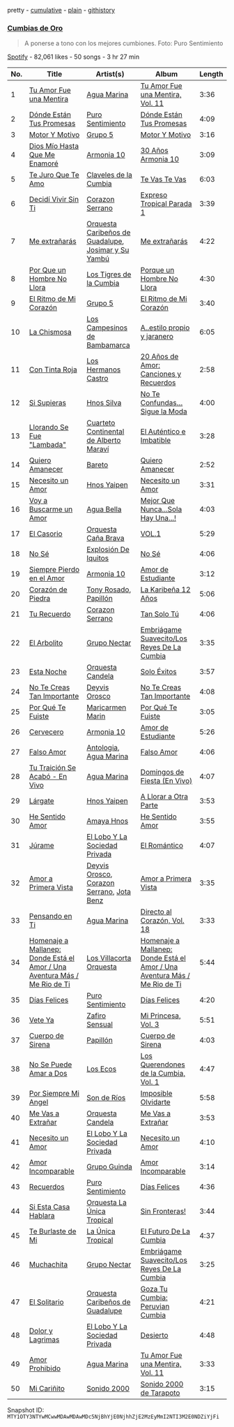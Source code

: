 pretty - [cumulative](/playlists/cumulative/37i9dQZF1DX1fWwsbVMoI6.md) - [plain](/playlists/plain/37i9dQZF1DX1fWwsbVMoI6) - [githistory](https://github.githistory.xyz/mackorone/spotify-playlist-archive/blob/main/playlists/plain/37i9dQZF1DX1fWwsbVMoI6)

### [Cumbias de Oro](https://open.spotify.com/playlist/37i9dQZF1DX1fWwsbVMoI6)

> A ponerse a tono con los mejores cumbiones\. Foto: Puro Sentimiento

[Spotify](https://open.spotify.com/user/spotify) - 82,061 likes - 50 songs - 3 hr 27 min

| No. | Title | Artist(s) | Album | Length |
|---|---|---|---|---|
| 1 | [Tu Amor Fue una Mentira](https://open.spotify.com/track/6BnqTZLQNh3bLSuGOHqLoa) | [Agua Marina](https://open.spotify.com/artist/5ZAR5Usb11xw4KENbEE8uZ) | [Tu Amor Fue una Mentira, Vol\. 11](https://open.spotify.com/album/1dcKB2yWjUPWX2sgpVMb26) | 3:36 |
| 2 | [Dónde Están Tus Promesas](https://open.spotify.com/track/4DmHyMwMcY8zTpjaPYUww7) | [Puro Sentimiento](https://open.spotify.com/artist/4MBeeopIanwGkcInADRzvR) | [Dónde Están Tus Promesas](https://open.spotify.com/album/6WB90h49FN3lxERKThcrft) | 4:09 |
| 3 | [Motor Y Motivo](https://open.spotify.com/track/2yjHvbMtfyoXXJYpsR3rYP) | [Grupo 5](https://open.spotify.com/artist/0l8RtvcBMjeOqfgRSVo2d6) | [Motor Y Motivo](https://open.spotify.com/album/69585tYHxNAZVvA9X1VwhK) | 3:16 |
| 4 | [Dios Mío Hasta Que Me Enamoré](https://open.spotify.com/track/5ddr0ZG0fPFlIrSw1glHVo) | [Armonia 10](https://open.spotify.com/artist/2MLibj8EtYKluK594J3D9Y) | [30 Años Armonia 10](https://open.spotify.com/album/10rlV6tPLlPQDle7mdf1VX) | 3:09 |
| 5 | [Te Juro Que Te Amo](https://open.spotify.com/track/122MuCOG99PHG2mpnWeJrj) | [Claveles de la Cumbia](https://open.spotify.com/artist/6xONmQbNz6KhUEabbxPb6S) | [Te Vas Te Vas](https://open.spotify.com/album/2GWUqR8sZM4hjcMM5LddRx) | 6:03 |
| 6 | [Decidí Vivir Sin Ti](https://open.spotify.com/track/6dQnfkXZU4ikIk8V54bwVI) | [Corazon Serrano](https://open.spotify.com/artist/4UuICMmKQKNyCJfBg6lFFD) | [Expreso Tropical Parada 1](https://open.spotify.com/album/5uoW9SUUtQ17G3pLHwdmV9) | 3:39 |
| 7 | [Me extrañarás](https://open.spotify.com/track/71Dj6EXOnAVJEPDoxHuSOf) | [Orquesta Caribeños de Guadalupe](https://open.spotify.com/artist/3TMIaKD9aqaLVRTK5DYg0C), [Josimar y Su Yambú](https://open.spotify.com/artist/25gsQNkL2qTq778NWyughs) | [Me extrañarás](https://open.spotify.com/album/3mLRImJ2z7aqjyyfkXCS0O) | 4:22 |
| 8 | [Por Que un Hombre No Llora](https://open.spotify.com/track/3WXuIhwbCGYvzLEfyvGYOU) | [Los Tigres de la Cumbia](https://open.spotify.com/artist/044y0XSznUpOIzgp61qwT1) | [Porque un Hombre No Llora](https://open.spotify.com/album/5yuZLJjoc41D8Di7y2nlbW) | 4:30 |
| 9 | [El Ritmo de Mi Corazón](https://open.spotify.com/track/3SQRqRJ4xl2FZ8B5eswvvU) | [Grupo 5](https://open.spotify.com/artist/0l8RtvcBMjeOqfgRSVo2d6) | [El Ritmo de Mi Corazón](https://open.spotify.com/album/55mg4qE79gK6ZYCyihWYo6) | 3:40 |
| 10 | [La Chismosa](https://open.spotify.com/track/7o5AxqP9cym90ZeEIqmS9i) | [Los Campesinos de Bambamarca](https://open.spotify.com/artist/5UmukQI0Wc2h7pHjF1tT9m) | [A..estilo propio y jaranero](https://open.spotify.com/album/27FrtbVRNzJw0yXBENTm8D) | 6:05 |
| 11 | [Con Tinta Roja](https://open.spotify.com/track/1jVRnGpiEm7GDycDsandp3) | [Los Hermanos Castro](https://open.spotify.com/artist/73bp01vqoNhqJr3sirTzIc) | [20 Años de Amor: Canciones y Recuerdos](https://open.spotify.com/album/1b9ukF4mqdJmqGw2kBViRf) | 2:58 |
| 12 | [Si Supieras](https://open.spotify.com/track/5rTBTSxkCV2keoEaVGqFHQ) | [Hnos Silva](https://open.spotify.com/artist/4ijIJHRHj2vF4HkvB2gyL8) | [No Te Confundas… Sigue la Moda](https://open.spotify.com/album/276eFq7IZTyldke1uhvnXz) | 4:00 |
| 13 | [Llorando Se Fue "Lambada"](https://open.spotify.com/track/2X5nEYIzulPNs3abgszxXH) | [Cuarteto Continental de Alberto Maraví](https://open.spotify.com/artist/22YXWmEIyYQ4UL4j4QsHyq) | [El Auténtico e Imbatible](https://open.spotify.com/album/2wNHVSeBDQLAl1WT8tBw62) | 3:28 |
| 14 | [Quiero Amanecer](https://open.spotify.com/track/7FxnHDy0ew0aDygCSo6vYH) | [Bareto](https://open.spotify.com/artist/5piEbDj9Q4qiZvNO8Gktv7) | [Quiero Amanecer](https://open.spotify.com/album/1ccXrhxirn0DN7sqHNO9jO) | 2:52 |
| 15 | [Necesito un Amor](https://open.spotify.com/track/2lo3RrKfwqrIQfD6JBJyfX) | [Hnos Yaipen](https://open.spotify.com/artist/1MD1SEYZh3dbCa2M7YVjPg) | [Necesito un Amor](https://open.spotify.com/album/1m6uAFrX3jnWkDvlIi7CcR) | 3:31 |
| 16 | [Voy a Buscarme un Amor](https://open.spotify.com/track/0IGpE4M5z9RXaaRl0Jde8h) | [Agua Bella](https://open.spotify.com/artist/4HKgCyUZMpl41vzhVXdhNy) | [Mejor Que Nunca...Sola Hay Una...!](https://open.spotify.com/album/3LCqM5Qtqi4sVHAQjmaTlF) | 4:03 |
| 17 | [El Casorio](https://open.spotify.com/track/0Tpvw6qsSGxHuKqYlbAyC6) | [Orquesta Caña Brava](https://open.spotify.com/artist/3DLny21nx7cmXJ1NHSvwyM) | [VOL.1](https://open.spotify.com/album/6dIEZrlyaHc0KGhBVi7IBg) | 5:29 |
| 18 | [No Sé](https://open.spotify.com/track/6u5f7X2vWaQFdez1UImzOf) | [Explosión De Iquitos](https://open.spotify.com/artist/0OINXnn688Z2y3n6UAdj5B) | [No Sé](https://open.spotify.com/album/501qYvcaT1VCDzRK2I1mhq) | 4:06 |
| 19 | [Siempre Pierdo en el Amor](https://open.spotify.com/track/0YVUUyBOAKembHPXCSR8Lt) | [Armonia 10](https://open.spotify.com/artist/2MLibj8EtYKluK594J3D9Y) | [Amor de Estudiante](https://open.spotify.com/album/0duHeGHeuv8HAzKMrxtskK) | 3:12 |
| 20 | [Corazón de Piedra](https://open.spotify.com/track/7aX99BUihifb3Flv07Dtyb) | [Tony Rosado](https://open.spotify.com/artist/2J6aYS0OVbeD3fxpbhINsC), [Papillón](https://open.spotify.com/artist/24CL5ktdCtKU8E2Yt34el5) | [La Karibeña 12 Años](https://open.spotify.com/album/5Kuj4IEDPOnVbZu3yaYOn8) | 5:06 |
| 21 | [Tu Recuerdo](https://open.spotify.com/track/7LCyetqC0dra5wnypug3gH) | [Corazon Serrano](https://open.spotify.com/artist/4UuICMmKQKNyCJfBg6lFFD) | [Tan Solo Tú](https://open.spotify.com/album/1R1pHL32brtnkxgZstFz6m) | 4:06 |
| 22 | [El Arbolito](https://open.spotify.com/track/3aJQuNjwNNPnSzoajeuNvQ) | [Grupo Nectar](https://open.spotify.com/artist/67ktO6WKPZ0h4cBxSBBoep) | [Embriágame Suavecito/Los Reyes De La Cumbia](https://open.spotify.com/album/6g8caHNdGCEXRDJrt18ofY) | 3:35 |
| 23 | [Esta Noche](https://open.spotify.com/track/5ADtBduXijGWnXVDAB77mj) | [Orquesta Candela](https://open.spotify.com/artist/20CwGx7uSQQXXeDXxF0RjU) | [Solo Éxitos](https://open.spotify.com/album/1qwS3Jan9c0D3y40PTlmMD) | 3:57 |
| 24 | [No Te Creas Tan Importante](https://open.spotify.com/track/51dGIhiWCWP6zUz9CS4irJ) | [Deyvis Orosco](https://open.spotify.com/artist/4Ys2BviobiudpEXEgVtdlV) | [No Te Creas Tan Importante](https://open.spotify.com/album/5gMSQc4bvPERTvrOQXc543) | 4:08 |
| 25 | [Por Qué Te Fuiste](https://open.spotify.com/track/3xsy9cyy4k6glloiOWhQb0) | [Maricarmen Marin](https://open.spotify.com/artist/30RnihWZIvAL4xTLSj0Caz) | [Por Qué Te Fuiste](https://open.spotify.com/album/3KaNBGh5xcSMP9uZVd0zJd) | 3:05 |
| 26 | [Cervecero](https://open.spotify.com/track/5tt27Q87bSQG4OjYtj8aPh) | [Armonia 10](https://open.spotify.com/artist/2MLibj8EtYKluK594J3D9Y) | [Amor de Estudiante](https://open.spotify.com/album/0duHeGHeuv8HAzKMrxtskK) | 5:26 |
| 27 | [Falso Amor](https://open.spotify.com/track/7xkPCQyEtgzDJN1kmE0lAa) | [Antologia](https://open.spotify.com/artist/1cKkCkJkKegHCRYx02lBI6), [Agua Marina](https://open.spotify.com/artist/5ZAR5Usb11xw4KENbEE8uZ) | [Falso Amor](https://open.spotify.com/album/0exDN3kRd83mX8ejcwJnKl) | 4:06 |
| 28 | [Tu Traición Se Acabó \- En Vivo](https://open.spotify.com/track/71TGkSfNH1jNEEdSvm3AmS) | [Agua Marina](https://open.spotify.com/artist/5ZAR5Usb11xw4KENbEE8uZ) | [Domingos de Fiesta \(En Vivo\)](https://open.spotify.com/album/5LHsfpJNae4RgShOL8GGLy) | 4:07 |
| 29 | [Lárgate](https://open.spotify.com/track/77Dw5g050GN208e1Bk11AR) | [Hnos Yaipen](https://open.spotify.com/artist/1MD1SEYZh3dbCa2M7YVjPg) | [A Llorar a Otra Parte](https://open.spotify.com/album/5DxZS2tAHjOf0c3CB5s5lc) | 3:53 |
| 30 | [He Sentido Amor](https://open.spotify.com/track/5oiXm0rY7t7o5HTHliPhak) | [Amaya Hnos](https://open.spotify.com/artist/5jSk6SgXKrDMuyvyVtoHkZ) | [He Sentido Amor](https://open.spotify.com/album/047BD4GBnlQBvzAoQqZcVX) | 3:55 |
| 31 | [Júrame](https://open.spotify.com/track/4mrVuyJeb9kjJ41F3tWhE0) | [El Lobo Y La Sociedad Privada](https://open.spotify.com/artist/7lGdkFJ1fEIemMJApdnRBh) | [El Romántico](https://open.spotify.com/album/3lKvieM97oOsFEz8ZpC9zZ) | 4:07 |
| 32 | [Amor a Primera Vista](https://open.spotify.com/track/3HdmvjU85zNE1vgrzy3pPp) | [Deyvis Orosco](https://open.spotify.com/artist/4Ys2BviobiudpEXEgVtdlV), [Corazon Serrano](https://open.spotify.com/artist/4UuICMmKQKNyCJfBg6lFFD), [Jota Benz](https://open.spotify.com/artist/1kiw9LJMc7dzqa76fmY9Sv) | [Amor a Primera Vista](https://open.spotify.com/album/1ppMX5S8XnV3wnLV2sY8rN) | 3:35 |
| 33 | [Pensando en Ti](https://open.spotify.com/track/6ZRWmk8bYmHCcseZqyykWR) | [Agua Marina](https://open.spotify.com/artist/5ZAR5Usb11xw4KENbEE8uZ) | [Directo al Corazón, Vol\. 18](https://open.spotify.com/album/7qMhIUFDDzM9uEIlhT5mnE) | 3:33 |
| 34 | [Homenaje a Mallanep: Donde Está el Amor / Una Aventura Más / Me Rio de Ti](https://open.spotify.com/track/5LynHpyyaUj5xh8lFg1I0s) | [Los Villacorta Orquesta](https://open.spotify.com/artist/6SBThOgbJFtWxxm3jHH2HI) | [Homenaje a Mallanep: Donde Está el Amor / Una Aventura Más / Me Rio de Ti](https://open.spotify.com/album/1II3iDAzoQDYy5v1aBPVoJ) | 5:44 |
| 35 | [Días Felices](https://open.spotify.com/track/1WCujjpVcPacQ40RCNtXUg) | [Puro Sentimiento](https://open.spotify.com/artist/4MBeeopIanwGkcInADRzvR) | [Días Felices](https://open.spotify.com/album/1bOkW3sgCsh008MkO8lYnb) | 4:20 |
| 36 | [Vete Ya](https://open.spotify.com/track/6u9YhTWRdEn6jF403LHKxa) | [Zafiro Sensual](https://open.spotify.com/artist/4Q7VM42mp4eSWFLxUE30k1) | [Mi Princesa, Vol\. 3](https://open.spotify.com/album/0OtRD5MwHMbaGtOPpwYXgG) | 5:51 |
| 37 | [Cuerpo de Sirena](https://open.spotify.com/track/0fonkCX3RL2T4Drh4BFeIX) | [Papillón](https://open.spotify.com/artist/24CL5ktdCtKU8E2Yt34el5) | [Cuerpo de Sirena](https://open.spotify.com/album/5zIOM5zbPm8WS1Qnf7rm7U) | 4:03 |
| 38 | [No Se Puede Amar a Dos](https://open.spotify.com/track/6j7apOMjYex2G4iIbIMdHF) | [Los Ecos](https://open.spotify.com/artist/3HFLs2Kw7HWE3UZUtLzIeS) | [Los Querendones de la Cumbia, Vol\. 1](https://open.spotify.com/album/42HTe6akwChVCYeLijteif) | 4:47 |
| 39 | [Por Siempre Mi Angel](https://open.spotify.com/track/2rM68rJ4fQCFxZdpqjpSyN) | [Son de Ríos](https://open.spotify.com/artist/7n4KfJhG8p9DJyOo3nWK0z) | [Imposible Olvidarte](https://open.spotify.com/album/1G71N908z995Kj6sNJ40DT) | 5:58 |
| 40 | [Me Vas a Extrañar](https://open.spotify.com/track/0l7yjbgERSMdxmSsf3P1Hc) | [Orquesta Candela](https://open.spotify.com/artist/20CwGx7uSQQXXeDXxF0RjU) | [Me Vas a Extrañar](https://open.spotify.com/album/3HzcUnsbbF1S0NrD8UC9Sj) | 3:53 |
| 41 | [Necesito un Amor](https://open.spotify.com/track/36iXRKh2V3ADgwget5bzpy) | [El Lobo Y La Sociedad Privada](https://open.spotify.com/artist/7lGdkFJ1fEIemMJApdnRBh) | [Necesito un Amor](https://open.spotify.com/album/6sQMUFiJsBhRcR6ut1zqG1) | 4:10 |
| 42 | [Amor Incomparable](https://open.spotify.com/track/2PkVzhv6jSDEnvaq1dfBWN) | [Grupo Guinda](https://open.spotify.com/artist/0S8wOmXrUrfo7egvh8H5wD) | [Amor Incomparable](https://open.spotify.com/album/4dIX1WfEpPFBvaTXwxIK88) | 3:14 |
| 43 | [Recuerdos](https://open.spotify.com/track/4NHGTE6SN0a10VTPDLmMe3) | [Puro Sentimiento](https://open.spotify.com/artist/4MBeeopIanwGkcInADRzvR) | [Días Felices](https://open.spotify.com/album/1bOkW3sgCsh008MkO8lYnb) | 4:36 |
| 44 | [Si Esta Casa Hablara](https://open.spotify.com/track/7aLA9WPyVfmB3WeciQ6Fb3) | [Orquesta La Única Tropical](https://open.spotify.com/artist/38B1gZEOqKD3hG1YJJqTwK) | [Sin Fronteras!](https://open.spotify.com/album/2CEK6jQBdbmko7H3Y5JGAx) | 3:44 |
| 45 | [Te Burlaste de Mi](https://open.spotify.com/track/1OVkTwhR0LISMQcZkAqHsg) | [La Única Tropical](https://open.spotify.com/artist/1WUEWZGTvX4AjC2y5PoSDd) | [El Futuro De La Cumbia](https://open.spotify.com/album/5Lu7FjFsriB2SKkR7GfqQc) | 4:37 |
| 46 | [Muchachita](https://open.spotify.com/track/7d0gsBmBCq2MXGyc8j94n1) | [Grupo Nectar](https://open.spotify.com/artist/67ktO6WKPZ0h4cBxSBBoep) | [Embriágame Suavecito/Los Reyes De La Cumbia](https://open.spotify.com/album/6g8caHNdGCEXRDJrt18ofY) | 3:25 |
| 47 | [El Solitario](https://open.spotify.com/track/64GsayRbJ4tWm1m94DZSQh) | [Orquesta Caribeños de Guadalupe](https://open.spotify.com/artist/3TMIaKD9aqaLVRTK5DYg0C) | [Goza Tu Cumbia: Peruvian Cumbia](https://open.spotify.com/album/6ShlZFDjnbxigu2oXHcUMi) | 4:21 |
| 48 | [Dolor y Lagrimas](https://open.spotify.com/track/5iu23EuTrwZtZdJt7DWUlS) | [El Lobo Y La Sociedad Privada](https://open.spotify.com/artist/7lGdkFJ1fEIemMJApdnRBh) | [Desierto](https://open.spotify.com/album/17kNwp6zAftLn7MzlqT8hz) | 4:48 |
| 49 | [Amor Prohibido](https://open.spotify.com/track/4g2GK0gPz78co62qx8RIOd) | [Agua Marina](https://open.spotify.com/artist/5ZAR5Usb11xw4KENbEE8uZ) | [Tu Amor Fue una Mentira, Vol\. 11](https://open.spotify.com/album/1dcKB2yWjUPWX2sgpVMb26) | 3:33 |
| 50 | [Mi Cariñito](https://open.spotify.com/track/34JtnRHvuDL5c2rfOLJeDw) | [Sonido 2000](https://open.spotify.com/artist/1H3xkA1mRbxwDjbiiyC1lR) | [Sonido 2000 de Tarapoto](https://open.spotify.com/album/0h3hga5bxvliZyavRF10Ka) | 3:15 |

Snapshot ID: `MTY1OTY3NTYwMCwwMDAwMDAwMDc5NjBhYjE0NjhhZjE2MzEyMmI2NTI3M2E0NDZiYjFi`
